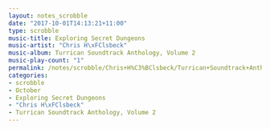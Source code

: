 ```yaml
---
layout: notes_scrobble
date: "2017-10-01T14:13:21+11:00"
type: scrobble
music-title: Exploring Secret Dungeons
music-artist: "Chris H\xFClsbeck"
music-album: Turrican Soundtrack Anthology, Volume 2
music-play-count: "1"
permalink: /notes/scrobble/Chris+H%C3%BClsbeck/Turrican+Soundtrack+Anthology%2C+Volume+2/eab0b0c03dc10d3a8e36a9c9389f8db4953ad9ae.html
categories:
- scrobble
- October
- Exploring Secret Dungeons
- "Chris H\xFClsbeck"
- Turrican Soundtrack Anthology, Volume 2
---
```

